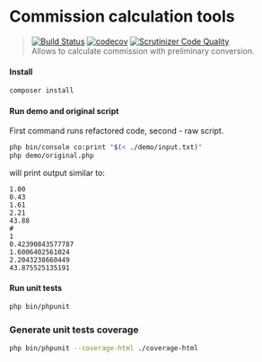 # Commission calculation tools

>[![Build Status](https://travis-ci.org/andreyserdjuk/commission-calc-tools.svg?branch=master)](https://travis-ci.org/andreyserdjuk/commission-calc-tools)
>[![codecov](https://codecov.io/gh/andreyserdjuk/commission-calc-tools/branch/master/graph/badge.svg)](https://codecov.io/gh/andreyserdjuk/commission-calc-tools)
>[![Scrutinizer Code Quality](https://scrutinizer-ci.com/g/andreyserdjuk/commission-calc-tools/badges/quality-score.png?b=master)](https://scrutinizer-ci.com/g/andreyserdjuk/commission-calc-tools/?branch=master)  
>Allows to calculate commission with preliminary conversion.

#### Install
```bash
composer install
```

#### Run demo and original script
First command runs refactored code, second - raw script.
```bash
php bin/console co:print "$(< ./demo/input.txt)"
php demo/original.php
```
will print output similar to:  
```
1.00
0.43
1.61
2.21
43.88
#
1
0.42390843577787
1.6006402561024
2.2043238660449
43.875525135191  
```

#### Run unit tests
```bash
php bin/phpunit
```

### Generate unit tests coverage
```bash
php bin/phpunit --coverage-html ./coverage-html
```

